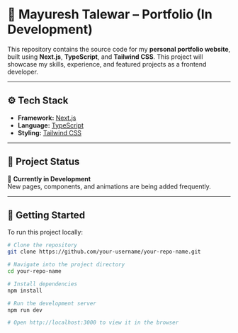 # 🚧 Mayuresh Talewar – Portfolio (In Development)

This repository contains the source code for my **personal portfolio website**, built using **Next.js**, **TypeScript**, and **Tailwind CSS**. This project will showcase my skills, experience, and featured projects as a frontend developer.

---

## ⚙️ Tech Stack

- **Framework:** [Next.js](https://nextjs.org/)
- **Language:** [TypeScript](https://www.typescriptlang.org/)
- **Styling:** [Tailwind CSS](https://tailwindcss.com/)

---

## 📌 Project Status

🚧 **Currently in Development**  
New pages, components, and animations are being added frequently.

---

## 🧰 Getting Started

To run this project locally:

```bash
# Clone the repository
git clone https://github.com/your-username/your-repo-name.git

# Navigate into the project directory
cd your-repo-name

# Install dependencies
npm install

# Run the development server
npm run dev

# Open http://localhost:3000 to view it in the browser

